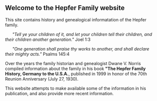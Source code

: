 ## Welcome to the Hepfer Family website

This site contains history and genealogical informatation of the Hepfer family.  

&nbsp;&nbsp;&nbsp;&nbsp;&nbsp;&nbsp;*"Tell ye your children of it, and let your children tell their children, and their children another generation."*  Joel 1:3

&nbsp;&nbsp;&nbsp;&nbsp;&nbsp;&nbsp;*"One generation shall praise thy works to another, and shall declare their mighty acts."*  Psalms 145:4

Over the years the family historian and genealogist Dwane V. Norris compiled information about the family in his book __"The Hepfer Family History, Germany to the U.S.A.__, published in 1999 in honor of the 70th Reunion Anniversary (July 27, 1930).  

This website attempts to make available some of the information in his publication, and also provide more recent information.

